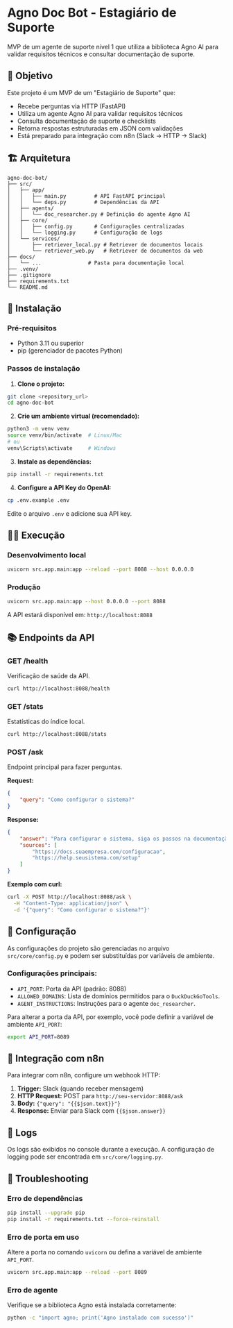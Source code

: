 # Agno Doc Bot - Estagiário de Suporte

MVP de um agente de suporte nível 1 que utiliza a biblioteca Agno AI para validar requisitos técnicos e consultar documentação de suporte.

## 🎯 Objetivo

Este projeto é um MVP de um "Estagiário de Suporte" que:
- Recebe perguntas via HTTP (FastAPI)
- Utiliza um agente Agno AI para validar requisitos técnicos
- Consulta documentação de suporte e checklists
- Retorna respostas estruturadas em JSON com validações
- Está preparado para integração com n8n (Slack → HTTP → Slack)

## 🏗️ Arquitetura

```
agno-doc-bot/
├── src/
│   ├── app/
│   │   ├── main.py         # API FastAPI principal
│   │   └── deps.py         # Dependências da API
│   ├── agents/
│   │   └── doc_researcher.py # Definição do agente Agno AI
│   ├── core/
│   │   ├── config.py       # Configurações centralizadas
│   │   └── logging.py      # Configuração de logs
│   └── services/
│       ├── retriever_local.py # Retriever de documentos locais
│       └── retriever_web.py   # Retriever de documentos da web
├── docs/
│   └── ...               # Pasta para documentação local
├── .venv/
├── .gitignore
├── requirements.txt
└── README.md
```

## 🚀 Instalação

### Pré-requisitos
- Python 3.11 ou superior
- pip (gerenciador de pacotes Python)

### Passos de instalação

1. **Clone o projeto:**
```bash
git clone <repository_url>
cd agno-doc-bot
```

2. **Crie um ambiente virtual (recomendado):**
```bash
python3 -m venv venv
source venv/bin/activate  # Linux/Mac
# ou
venv\Scripts\activate     # Windows
```

3. **Instale as dependências:**
```bash
pip install -r requirements.txt
```

4. **Configure a API Key do OpenAI:**
```bash
cp .env.example .env
```
Edite o arquivo `.env` e adicione sua API key.

## 🏃‍♂️ Execução

### Desenvolvimento local
```bash
uvicorn src.app.main:app --reload --port 8088 --host 0.0.0.0
```

### Produção
```bash
uvicorn src.app.main:app --host 0.0.0.0 --port 8088
```

A API estará disponível em: `http://localhost:8088`

## 📚 Endpoints da API

### GET /health
Verificação de saúde da API.
```bash
curl http://localhost:8088/health
```

### GET /stats
Estatísticas do índice local.
```bash
curl http://localhost:8088/stats
```

### POST /ask
Endpoint principal para fazer perguntas.

**Request:**
```json
{
    "query": "Como configurar o sistema?"
}
```

**Response:**
```json
{
    "answer": "Para configurar o sistema, siga os passos na documentação...",
    "sources": [
        "https://docs.suaempresa.com/configuracao",
        "https://help.seusistema.com/setup"
    ]
}
```

**Exemplo com curl:**
```bash
curl -X POST http://localhost:8088/ask \
  -H "Content-Type: application/json" \
  -d '{"query": "Como configurar o sistema?"}'
```

## 🔧 Configuração

As configurações do projeto são gerenciadas no arquivo `src/core/config.py` e podem ser substituídas por variáveis de ambiente.

### Configurações principais:
- `API_PORT`: Porta da API (padrão: 8088)
- `ALLOWED_DOMAINS`: Lista de domínios permitidos para o `DuckDuckGoTools`.
- `AGENT_INSTRUCTIONS`: Instruções para o agente `doc_researcher`.

Para alterar a porta da API, por exemplo, você pode definir a variável de ambiente `API_PORT`:
```bash
export API_PORT=8089
```

## 🔗 Integração com n8n

Para integrar com n8n, configure um webhook HTTP:

1. **Trigger:** Slack (quando receber mensagem)
2. **HTTP Request:** POST para `http://seu-servidor:8088/ask`
3. **Body:** `{"query": "{{$json.text}}"}`
4. **Response:** Enviar para Slack com `{{$json.answer}}`

## 📝 Logs

Os logs são exibidos no console durante a execução. A configuração de logging pode ser encontrada em `src/core/logging.py`.

## 🐛 Troubleshooting

### Erro de dependências
```bash
pip install --upgrade pip
pip install -r requirements.txt --force-reinstall
```

### Erro de porta em uso
Altere a porta no comando `uvicorn` ou defina a variável de ambiente `API_PORT`.
```bash
uvicorn src.app.main:app --reload --port 8089
```

### Erro de agente
Verifique se a biblioteca Agno está instalada corretamente:
```bash
python -c "import agno; print('Agno instalado com sucesso')"
```
